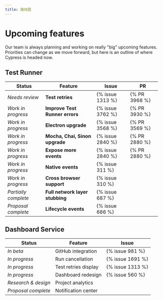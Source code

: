 ```yaml
---
title: 路线图
---
```


# Upcoming features

Our team is always planning and working on really "big" upcoming features. Priorities can change as we move forward, but here is an outline of where Cypress is headed now.

## Test Runner

Status               | Feature                            |  Issue            | PR
---------------------| -----------------------------------|-------------------|---
*Needs review*       | **Test retries**                   |  {% issue 1313 %} | {% PR 3968 %}
*Work in progress*   | **Improve Test Runner errors**     |  {% issue 3762 %} | {% PR 3930 %}
*Work in progress*   | **Electron upgrade**               |  {% issue 3568 %} | {% PR 3569 %}
*Work in progress*   | **Mocha, Chai, Sinon upgrade**     |  {% issue 2840 %} | {% PR 2880 %}
*Work in progress*   | **Expose more events**             |  {% issue 2840 %} | {% PR 2880 %}
*Work in progress*   | **Native events**                  |  {% issue 311 %}  |
*Work in progress*   | **Cross browser support**          |  {% issue 310 %}  |
*Partially complete* | **Full network layer stubbing**    |  {% issue 687 %}  |
*Proposal complete*  | **Lifecycle events**               |  {% issue 686 %}  |

## Dashboard Service

Status              | Feature              | Issue
--------------------|----------------------|-----------------
*In beta*           | GitHub integration   | {% issue 981 %}
*In progress*       | Run cancellation     | {% issue 1691 %}
*In progress*       | Test retries display | {% issue 1313 %}
*In progress*       | Dashboard redesign   | {% issue 560 %}
*Research & design* | Project analytics    |
*Proposal complete* | Notification center  |
